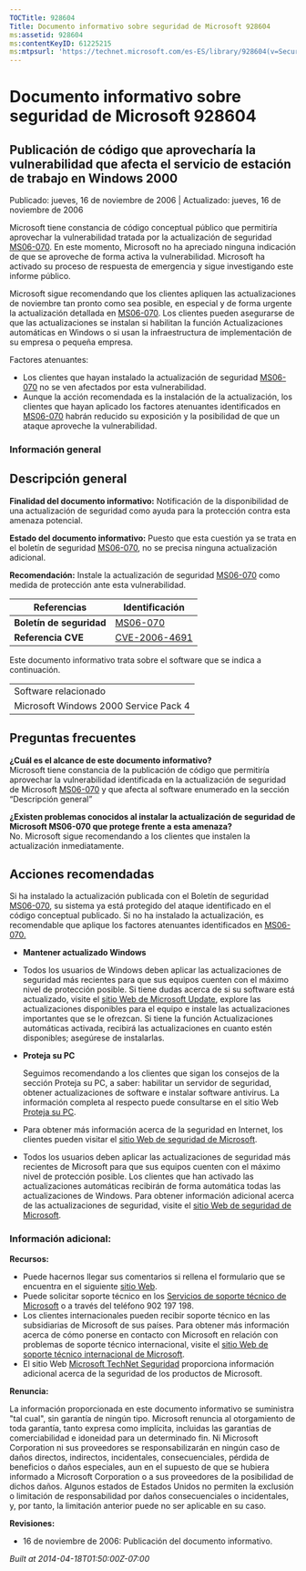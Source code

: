 ```yaml
---
TOCTitle: 928604
Title: Documento informativo sobre seguridad de Microsoft 928604
ms:assetid: 928604
ms:contentKeyID: 61225215
ms:mtpsurl: 'https://technet.microsoft.com/es-ES/library/928604(v=Security.10)'
---
```



Documento informativo sobre seguridad de Microsoft 928604
=========================================================

Publicación de código que aprovecharía la vulnerabilidad que afecta el servicio de estación de trabajo en Windows 2000
----------------------------------------------------------------------------------------------------------------------

Publicado: jueves, 16 de noviembre de 2006 | Actualizado: jueves, 16 de noviembre de 2006

Microsoft tiene constancia de código conceptual público que permitiría aprovechar la vulnerabilidad tratada por la actualización de seguridad [MS06-070](http://www.microsoft.com/spain/technet/seguridad/boletines/ms06-070.mspx%20\t%20_blank). En este momento, Microsoft no ha apreciado ninguna indicación de que se aproveche de forma activa la vulnerabilidad. Microsoft ha activado su proceso de respuesta de emergencia y sigue investigando este informe público.

Microsoft sigue recomendando que los clientes apliquen las actualizaciones de noviembre tan pronto como sea posible, en especial y de forma urgente la actualización detallada en [MS06-070](http://www.microsoft.com/spain/technet/seguridad/boletines/ms06-070.mspx). Los clientes pueden asegurarse de que las actualizaciones se instalan si habilitan la función Actualizaciones automáticas en Windows o si usan la infraestructura de implementación de su empresa o pequeña empresa.

Factores atenuantes:

-   Los clientes que hayan instalado la actualización de seguridad [MS06-070](http://www.microsoft.com/spain/technet/seguridad/boletines/ms06-070.mspx) no se ven afectados por esta vulnerabilidad.
-   Aunque la acción recomendada es la instalación de la actualización, los clientes que hayan aplicado los factores atenuantes identificados en [MS06-070](http://www.microsoft.com/spain/technet/seguridad/boletines/ms06-070.mspx) habrán reducido su exposición y la posibilidad de que un ataque aproveche la vulnerabilidad.

### Información general

Descripción general
-------------------

**Finalidad del documento informativo:** Notificación de la disponibilidad de una actualización de seguridad como ayuda para la protección contra esta amenaza potencial.

**Estado del documento informativo:** Puesto que esta cuestión ya se trata en el boletín de seguridad [MS06-070](http://www.microsoft.com/spain/technet/seguridad/boletines/ms06-070.mspx), no se precisa ninguna actualización adicional.

**Recomendación:** Instale la actualización de seguridad [MS06-070](http://www.microsoft.com/spain/technet/seguridad/boletines/ms06-070.mspx) como medida de protección ante esta vulnerabilidad.

| Referencias              | Identificación                                                                                     |
|--------------------------|----------------------------------------------------------------------------------------------------|
| **Boletín de seguridad** | [MS06-070](http://www.microsoft.com/spain/technet/seguridad/boletines/ms06-070.mspx%20\t%20_blank) |
| **Referencia CVE**       | [CVE-2006-4691](http://www.cve.mitre.org/cgi-bin/cvename.cgi?name=cve-2006-4691)                   |

Este documento informativo trata sobre el software que se indica a continuación.

|                                       |
|---------------------------------------|
| Software relacionado                  |
| Microsoft Windows 2000 Service Pack 4 |

Preguntas frecuentes
--------------------

**¿Cuál es el alcance de este documento informativo?**  
Microsoft tiene constancia de la publicación de código que permitiría aprovechar la vulnerabilidad identificada en la actualización de seguridad de Microsoft [MS06-070](http://www.microsoft.com/spain/technet/seguridad/boletines/ms06-070.mspx) y que afecta al software enumerado en la sección “Descripción general”

**¿Existen problemas conocidos al instalar la actualización de seguridad de Microsoft MS06-070 que protege frente a esta amenaza?**  
No. Microsoft sigue recomendando a los clientes que instalen la actualización inmediatamente.

Acciones recomendadas
---------------------

Si ha instalado la actualización publicada con el Boletín de seguridad [MS06-070](http://technet.microsoft.com/security/bulletin/ms06-070), su sistema ya está protegido del ataque identificado en el código conceptual publicado. Si no ha instalado la actualización, es recomendable que aplique los factores atenuantes identificados en [MS06-070.](http://technet.microsoft.com/security/bulletin/ms06-070)

-   **Mantener actualizado Windows**
-   Todos los usuarios de Windows deben aplicar las actualizaciones de seguridad más recientes para que sus equipos cuenten con el máximo nivel de protección posible. Si tiene dudas acerca de si su software está actualizado, visite el [sitio Web de Microsoft Update](http://update.microsoft.com/microsoftupdate), explore las actualizaciones disponibles para el equipo e instale las actualizaciones importantes que se le ofrezcan. Si tiene la función Actualizaciones automáticas activada, recibirá las actualizaciones en cuanto estén disponibles; asegúrese de instalarlas.
-   **Proteja su PC**

    Seguimos recomendando a los clientes que sigan los consejos de la sección Proteja su PC, a saber: habilitar un servidor de seguridad, obtener actualizaciones de software e instalar software antivirus. La información completa al respecto puede consultarse en el sitio Web [Proteja su PC](http://www.microsoft.com/protect).

-   Para obtener más información acerca de la seguridad en Internet, los clientes pueden visitar el [sitio Web de seguridad de Microsoft](http://www.microsoft.com/security).
-   Todos los usuarios deben aplicar las actualizaciones de seguridad más recientes de Microsoft para que sus equipos cuenten con el máximo nivel de protección posible. Los clientes que han activado las actualizaciones automáticas recibirán de forma automática todas las actualizaciones de Windows. Para obtener información adicional acerca de las actualizaciones de seguridad, visite el [sitio Web de seguridad de Microsoft](http://www.microsoft.com/security).

### Información adicional:

**Recursos:**

-   Puede hacernos llegar sus comentarios si rellena el formulario que se encuentra en el siguiente [sitio Web](https://support.microsoft.com/common/survey.aspx?scid=sw;en;1257&amp;showpage=1&amp;ws=technet&amp;sd=tech).
-   Puede solicitar soporte técnico en los [Servicios de soporte técnico de Microsoft](http://support.microsoft.com/default.aspx?scid=fh;es-es;incidentsubmit) o a través del teléfono 902 197 198.
-   Los clientes internacionales pueden recibir soporte técnico en las subsidiarias de Microsoft de sus países. Para obtener más información acerca de cómo ponerse en contacto con Microsoft en relación con problemas de soporte técnico internacional, visite el [sitio Web de soporte técnico internacional de Microsoft](http://go.microsoft.com/fwlink/?linkid=21155).
-   El sitio Web [Microsoft TechNet Seguridad](http://www.microsoft.com/spain/technet/seguridad/default.mspx) proporciona información adicional acerca de la seguridad de los productos de Microsoft.

**Renuncia:**

La información proporcionada en este documento informativo se suministra "tal cual", sin garantía de ningún tipo. Microsoft renuncia al otorgamiento de toda garantía, tanto expresa como implícita, incluidas las garantías de comerciabilidad e idoneidad para un determinado fin. Ni Microsoft Corporation ni sus proveedores se responsabilizarán en ningún caso de daños directos, indirectos, incidentales, consecuenciales, pérdida de beneficios o daños especiales, aun en el supuesto de que se hubiera informado a Microsoft Corporation o a sus proveedores de la posibilidad de dichos daños. Algunos estados de Estados Unidos no permiten la exclusión o limitación de responsabilidad por daños consecuenciales o incidentales, y, por tanto, la limitación anterior puede no ser aplicable en su caso.

**Revisiones:**

-   16 de noviembre de 2006: Publicación del documento informativo.

*Built at 2014-04-18T01:50:00Z-07:00*
